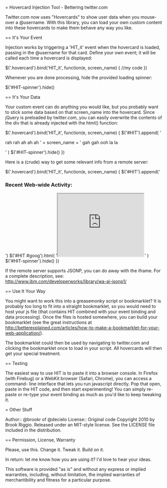 = Hovercard Injection Tool - Bettering twitter.com

Twitter.com now uses "Hovercards" to show user data when you mouse-over a 
@username. With this library, you can load your own custom content into these
hovercards to make them behave any way you like.

== It's Your Event

Injection works by triggering a 'HIT_it' event when the hovercard is loaded, passing 
in the @username for that card. Define your own event; it will be called each
time a hovercard is displayed:

  $('.hovercard').bind('HIT_it', function(e, screen_name) {
    //my code
  })

Whenever you are done processing, hide the provided loading spinner:

  $('#HIT-spinner').hide()

== It's Your Data

Your custom event can do anything you would like, but you probably want to
stick some data based on that screen_name into the hovercard. Since jQuery
is preloaded by twitter.com, you can easily overwrite the contents of the 
div that is already injected with the html() function:

  $('.hovercard').bind('HIT_it', function(e, screen_name) {
    $('#HIT').append(
      '<p>rah rah ah ah ah ' + screen_name + ' gah gah ooh la la</p>'
    )
    $('#HIT-spinner').hide()
  })

Here is a (crude) way to get some relevant info from a remote server:

  $('.hovercard').bind('HIT_it', function(e, screen_name) {
    $('#HIT').append('<h3>Recent Web-wide Activity:</h3><div id="goog"></div>')
    $('#HIT #goog').html(
      '<iframe src="http://www.google.com/gwt/x?u=http://www.google.com/search%3Fq%3D@' + screen_name + '" height="200" width="275"> </iframe>'
    )
    $('#HIT-spinner').hide()
  })

If the remote server supports JSONP, you can do away with the iframe. For a 
complete description, see: http://www.ibm.com/developerworks/library/wa-aj-jsonp1/

  
== Use It Your Way

You might want to work this into a greasemonky script or bookmarklet? It is 
probably too long to fit into a straight bookmarklet, so you would need to 
host your js file (that contains HIT combined with your event binding and 
data processing). Once the files is hosted somewhere, you can build your
bookmarklet (see the great instructions at http://betterexplained.com/articles/how-to-make-a-bookmarklet-for-your-web-application/).

The bookmarklet could then be used by navigating to twitter.com and clicking
the bookmarklet once to load in your script. All hovercards will then get your
special treatment.

== Testing

The easiest way to use HIT is to paste it into a browser console. In Firefox
(with Firebug) or a WebKit browser (Safari, Chrome), you can access a command-
line interface that lets you run javascript directly. Pop that open, paste in
the HIT code, and then start experimenting! You can simply re-paste or re-type
your event binding as much as you'd like to keep tweaking it.

= Other Stuff

Author::  @brookr of @decielo
License:: Original code Copyright 2010 by Brook Riggio.
          Released under an MIT-style license.  See the LICENSE  file
          included in the distribution.

== Permission, License, Warranty

Please, use this. Change it. Tweak it. Build on it.

In return: let me know how you are using it? I'd love to hear your ideas.

This software is provided "as is" and without any express or
implied warranties, including, without limitation, the implied
warranties of merchantibility and fitness for a particular
purpose.

  